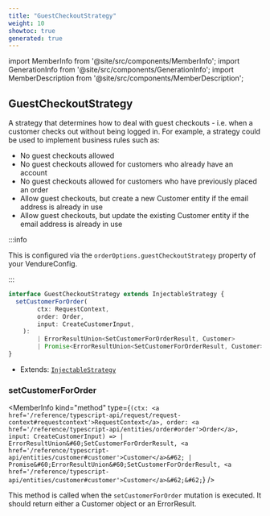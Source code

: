 ```yaml
---
title: "GuestCheckoutStrategy"
weight: 10
showtoc: true
generated: true
---
```

<!-- This file was generated from the Vendure source. Do not modify. Instead, re-run the "docs:build" script -->
import MemberInfo from '@site/src/components/MemberInfo';
import GenerationInfo from '@site/src/components/GenerationInfo';
import MemberDescription from '@site/src/components/MemberDescription';


## GuestCheckoutStrategy

<GenerationInfo sourceFile="packages/core/src/config/order/guest-checkout-strategy.ts" sourceLine="32" packageName="@vendure/core" since="2.0.0" />

A strategy that determines how to deal with guest checkouts - i.e. when a customer
checks out without being logged in. For example, a strategy could be used to implement
business rules such as:

- No guest checkouts allowed
- No guest checkouts allowed for customers who already have an account
- No guest checkouts allowed for customers who have previously placed an order
- Allow guest checkouts, but create a new Customer entity if the email address
  is already in use
- Allow guest checkouts, but update the existing Customer entity if the email address
  is already in use

:::info

This is configured via the `orderOptions.guestCheckoutStrategy` property of
your VendureConfig.

:::

```ts title="Signature"
interface GuestCheckoutStrategy extends InjectableStrategy {
  setCustomerForOrder(
        ctx: RequestContext,
        order: Order,
        input: CreateCustomerInput,
    ):
        | ErrorResultUnion<SetCustomerForOrderResult, Customer>
        | Promise<ErrorResultUnion<SetCustomerForOrderResult, Customer>>;
}
```
* Extends: <code><a href='/reference/typescript-api/common/injectable-strategy#injectablestrategy'>InjectableStrategy</a></code>



<div className="members-wrapper">

### setCustomerForOrder

<MemberInfo kind="method" type={`(ctx: <a href='/reference/typescript-api/request/request-context#requestcontext'>RequestContext</a>, order: <a href='/reference/typescript-api/entities/order#order'>Order</a>, input: CreateCustomerInput) => | ErrorResultUnion&#60;SetCustomerForOrderResult, <a href='/reference/typescript-api/entities/customer#customer'>Customer</a>&#62;         | Promise&#60;ErrorResultUnion&#60;SetCustomerForOrderResult, <a href='/reference/typescript-api/entities/customer#customer'>Customer</a>&#62;&#62;`}   />

This method is called when the `setCustomerForOrder` mutation is executed.
It should return either a Customer object or an ErrorResult.


</div>
